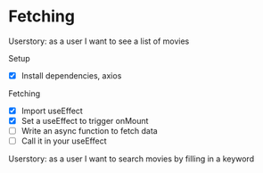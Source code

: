# Fetching

Userstory: as a user I want to see a list of movies

Setup

- [x] Install dependencies, axios

Fetching

- [x] Import useEffect
- [x] Set a useEffect to trigger onMount
- [ ] Write an async function to fetch data
- [ ] Call it in your useEffect

Userstory: as a user I want to search movies by filling in a keyword
